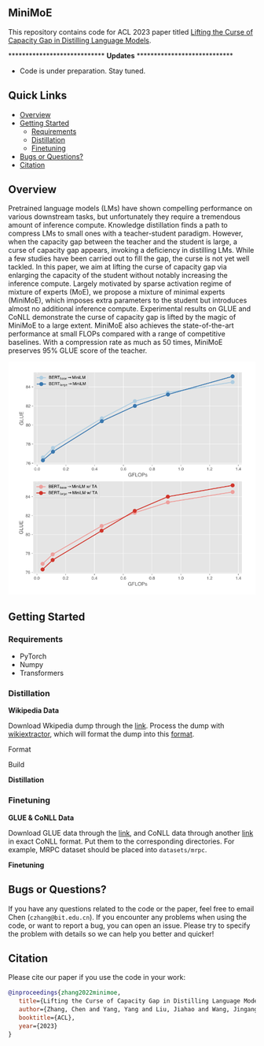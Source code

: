 ## MiniMoE

This repository contains code for ACL 2023 paper titled [Lifting the Curse of Capacity Gap in Distilling Language Models]().

**************************** **Updates** ****************************

<!-- Thanks for your interest in our repo! -->

* Code is under preparation. Stay tuned.

## Quick Links

  - [Overview](#overview)
  - [Getting Started](#getting-started)
    - [Requirements](#requirements)
    - [Distillation](#distillation)
    - [Finetuning](#finetuning)
  - [Bugs or Questions?](#bugs-or-questions)
  - [Citation](#citation)

## Overview

Pretrained language models (LMs) have shown compelling performance on various downstream tasks, but unfortunately they require a tremendous amount of inference compute. Knowledge distillation finds a path to compress LMs to small ones with a teacher-student paradigm. However, when the capacity gap between the teacher and the student is large, a curse of capacity gap appears, invoking a deficiency in distilling LMs. While a few studies have been carried out to fill the gap, the curse is not yet well tackled. In this paper, we aim at lifting the curse of capacity gap via enlarging the capacity of the student without notably increasing the inference compute. Largely motivated by sparse activation regime of mixture of experts (MoE), we propose a mixture of minimal experts (MiniMoE), which imposes extra parameters to the student but introduces almost no additional inference compute. Experimental results on GLUE and CoNLL demonstrate the curse of capacity gap is lifted by the magic of MiniMoE to a large extent. MiniMoE also achieves the state-of-the-art performance at small FLOPs compared with a range of competitive baselines. With a compression rate as much as 50 times, MiniMoE preserves 95% GLUE score of the teacher.

<img src="./assets/minimoe_motivation.png" alt="minimoe" align=center/>

## Getting Started

### Requirements

- PyTorch
- Numpy
- Transformers

### Distillation

**Wikipedia Data**

Download Wkipedia dump through the [link](https://dumps.wikimedia.org/enwiki/latest/enwiki-latest-pages-articles.xml.bz2). Process the dump with [wikiextractor](https://github.com/attardi/wikiextractor), which will format the dump into this [format](https://github.com/attardi/wikiextractor/wiki/File-Format).

Format

Build

**Distillation**

### Finetuning

**GLUE & CoNLL Data**

Download GLUE data through the [link](https://github.com/nyu-mll/jiant/blob/master/scripts/download_glue_data.py), and CoNLL data through another [link](https://www.clips.uantwerpen.be/conll2003/ner/) in exact CoNLL format. Put them to the corresponding directories. For example, MRPC dataset should be placed into `datasets/mrpc`.

**Finetuning**



<!--

### Training & Evaluation


The training and evaluation are achieved in several scripts. We provide example scripts as follows.

**Finetuning**

We provide an example of finetuning `bert-base-uncased` on RTE in `scripts/run_finetuning_rte.sh`. We explain some important arguments in following:
* `--model_type`: Variant to use, should be `ft` in the case.
* `--model_path`: Pretrained language models to start with, should be `bert-base-uncased` in the case and can be others as you like.
* `--task_name`: Task to use, should be chosen from `rte`, `mrpc`, `stsb`, `sst2`, `qnli`, `qqp`, `mnli`, and `mnlimm`.
* `--data_type`: Input format to use, default to `combined`.

**Pruning**

We provide and example of pruning a finetuned checkpoint on RTE in `scripts/run_pruning_rte.sh`. The arguments should be self-contained.

**Distillation**

We provide an example of distilling a finetuned teacher to a layer-dropped or parameter-pruned student on RTE in `scripts/run_distillation_rte.sh`. We explain some important arguments in following:
* `--model_type`: Variant to use, should be `kd` in the case.
* `--teacher_model_path`: Teacher models to use, should be the path to the finetuned teacher checkpoint.
* `--student_model_path`: Student models to initialize, should be the path to the pruned/finetuned teacher checkpoint depending on the way you would like to initialize the student.
* `--student_sparsity`: Student sparsity, should be set if you would like to use parameter-pruned student, e.g., 70. Otherwise, this argument should be left blank.
* `--student_layer`: Student layer, should be set if you would like to use layer-dropped student, e.g., 4.

! -->

## Bugs or Questions?

If you have any questions related to the code or the paper, feel free to email Chen (`czhang@bit.edu.cn`). If you encounter any problems when using the code, or want to report a bug, you can open an issue. Please try to specify the problem with details so we can help you better and quicker!

## Citation

Please cite our paper if you use the code in your work:

```bibtex
@inproceedings{zhang2022minimoe,
   title={Lifting the Curse of Capacity Gap in Distilling Language Models},
   author={Zhang, Chen and Yang, Yang and Liu, Jiahao and Wang, Jingang and Xian, Yunsen and Wang, Benyou and Song, Dawei},
   booktitle={ACL},
   year={2023}
}
```

